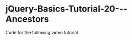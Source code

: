 jQuery-Basics-Tutorial-20---Ancestors
=====================================

Code for the following video tutorial 
